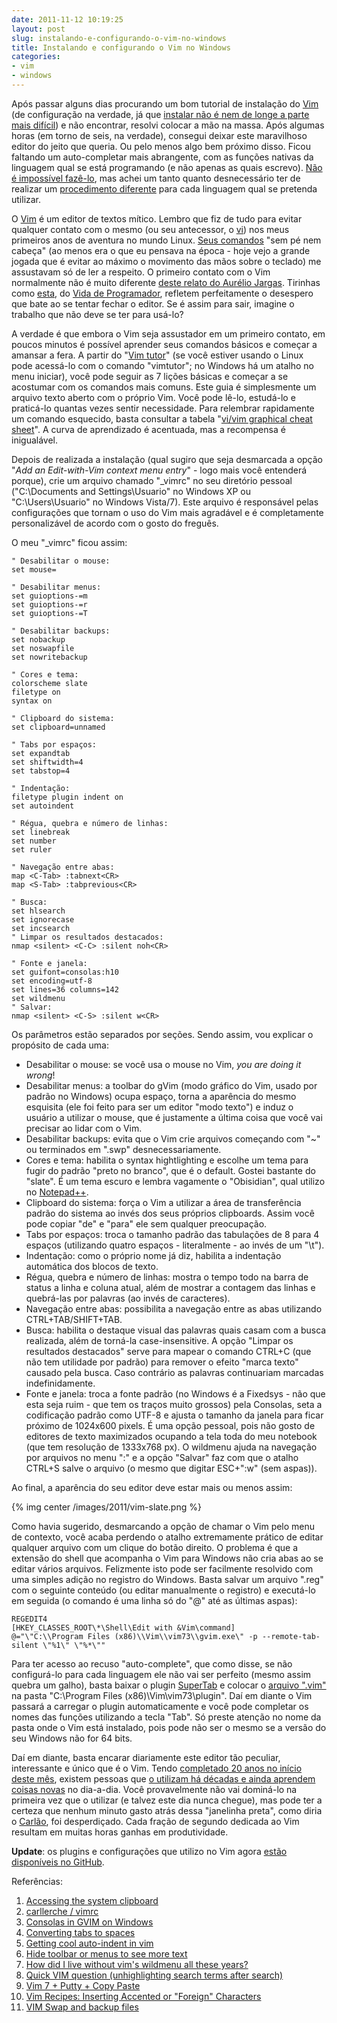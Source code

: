 ```yaml
---
date: 2011-11-12 10:19:25
layout: post
slug: instalando-e-configurando-o-vim-no-windows
title: Instalando e configurando o Vim no Windows
categories:
- vim
- windows
---
```


Após passar alguns dias procurando um bom tutorial de instalação do [Vim](http://en.wikipedia.org/wiki/Vim_(text_editor)) (de configuração na verdade, já que [instalar não é nem de longe a parte mais difícil](http://www.thegeekstuff.com/2009/12/vim-editor-for-windows/)) e não encontrar, resolvi colocar a mão na massa. Após algumas horas (em torno de seis, na verdade), consegui deixar este maravilhoso editor do jeito que queria. Ou pelo menos algo bem próximo disso. Ficou faltando um auto-completar mais abrangente, com as funções nativas da linguagem qual se está programando (e não apenas as quais escrevo). [Não é impossível fazê-lo](http://vim.wikia.com/wiki/C%2B%2B_code_completion), mas achei um tanto quanto desnecessário ter de realizar um [procedimento diferente](http://www.mohdshakir.net/2007/12/27/enable-vim-code-python-auto-complete) para cada linguagem qual se pretenda utilizar.

O [Vim](http://www.vim.org/) é um editor de textos mítico. Lembro que fiz de tudo para evitar qualquer contato com o mesmo (ou seu antecessor, o [vi](http://en.wikipedia.org/wiki/Vi)) nos meus primeiros anos de aventura no mundo Linux. [Seus comandos](http://www.tuxfiles.org/linuxhelp/vimcheat.html) "sem pé nem cabeça" (ao menos era o que eu pensava na época - hoje vejo a grande jogada que é evitar ao máximo o movimento das mãos sobre o teclado) me assustavam só de ler a respeito. O primeiro contato com o Vim normalmente não é muito diferente [deste relato do Aurélio Jargas](http://aurelio.net/blog/2009/06/30/10anos-vim/). Tirinhas como [esta](http://vidadeprogramador.com.br/2011/04/11/strings-aleatorias/), do [Vida de Programador](http://vidadeprogramador.com.br/), refletem perfeitamente o desespero que bate ao se tentar fechar o editor. Se é assim para sair, imagine o trabalho que não deve se ter para usá-lo?

A verdade é que embora o Vim seja assustador em um primeiro contato, em poucos minutos é possível aprender seus comandos básicos e começar a amansar a fera. A partir do "[Vim tutor](http://vimdoc.sourceforge.net/htmldoc/usr_01.html#tutor)" (se você estiver usando o Linux pode acessá-lo com o comando "vimtutor"; no Windows há um atalho no menu iniciar), você pode seguir as 7 lições básicas e começar a se acostumar com os comandos mais comuns. Este guia é simplesmente um arquivo texto aberto com o próprio Vim. Você pode lê-lo, estudá-lo e praticá-lo quantas vezes sentir necessidade. Para relembrar rapidamente um comando esquecido, basta consultar a tabela "[vi/vim graphical cheat sheet](http://www.viemu.com/vi-vim-cheat-sheet.gif)". A curva de aprendizado é acentuada, mas a recompensa é inigualável.

Depois de realizada a instalação (qual sugiro que seja desmarcada a opção "_Add an Edit-with-Vim context menu entry_" - logo mais você entenderá porque), crie um arquivo chamado "\_vimrc" no seu diretório pessoal ("C:\Documents and Settings\Usuario" no Windows XP ou "C:\Users\Usuario" no Windows Vista/7). Este arquivo é responsável pelas configurações que tornam o uso do Vim mais agradável e é completamente personalizável de acordo com o gosto do freguês.

O meu "\_vimrc" ficou assim:

    " Desabilitar o mouse:
    set mouse=
    
    " Desabilitar menus:
    set guioptions-=m
    set guioptions-=r
    set guioptions-=T
    
    " Desabilitar backups:
    set nobackup
    set noswapfile
    set nowritebackup
    
    " Cores e tema:
    colorscheme slate
    filetype on
    syntax on
    
    " Clipboard do sistema:
    set clipboard=unnamed
    
    " Tabs por espaços:
    set expandtab
    set shiftwidth=4
    set tabstop=4
    
    " Indentação:
    filetype plugin indent on
    set autoindent
    
    " Régua, quebra e número de linhas:
    set linebreak
    set number
    set ruler
    
    " Navegação entre abas:
    map <C-Tab> :tabnext<CR>
    map <S-Tab> :tabprevious<CR>
    
    " Busca:
    set hlsearch
    set ignorecase
    set incsearch
    " Limpar os resultados destacados:
    nmap <silent> <C-C> :silent noh<CR>
    
    " Fonte e janela:
    set guifont=consolas:h10
    set encoding=utf-8
    set lines=36 columns=142
    set wildmenu
    " Salvar:
    nmap <silent> <C-S> :silent w<CR>

Os parâmetros estão separados por seções. Sendo assim, vou explicar o propósito de cada uma:
	
* Desabilitar o mouse: se você usa o mouse no Vim, _you are doing it wrong_!  
* Desabilitar menus: a toolbar do gVim (modo gráfico do Vim, usado por padrão no Windows) ocupa espaço, torna a aparência do mesmo esquisita (ele foi feito para ser um editor "modo texto") e induz o usuário a utilizar o mouse, que é justamente a última coisa que você vai precisar ao lidar com o Vim.  
* Desabilitar backups: evita que o Vim crie arquivos começando com "~" ou terminados em ".swp" desnecessariamente.  
* Cores e tema: habilita o syntax hightlighting e escolhe um tema para fugir do padrão "preto no branco", que é o default. Gostei bastante do "slate". É um tema escuro e lembra vagamente o "Obisidian", qual utilizo no [Notepad++](http://notepad-plus-plus.org/).  
* Clipboard do sistema: força o Vim a utilizar a área de transferência padrão do sistema ao invés dos seus próprios clipboards. Assim você pode copiar "de" e "para" ele sem qualquer preocupação.  
* Tabs por espaços: troca o tamanho padrão das tabulações de 8 para 4 espaços (utilizando quatro espaços - literalmente - ao invés de um "\t").  
* Indentação: como o próprio nome já diz, habilita a indentação automática dos blocos de texto.  
* Régua, quebra e número de linhas: mostra o tempo todo na barra de status a linha e coluna atual, além de mostrar a contagem das linhas e quebrá-las por palavras (ao invés de caracteres).  
* Navegação entre abas: possibilita a navegação entre as abas utilizando CTRL+TAB/SHIFT+TAB.  
* Busca: habilita o destaque visual das palavras quais casam com a busca realizada, além de torná-la case-insensitive. A opção "Limpar os resultados destacados" serve para mapear o comando CTRL+C (que não tem utilidade por padrão) para remover o efeito "marca texto" causado pela busca. Caso contrário as palavras continuariam marcadas indefinidamente.  
* Fonte e janela: troca a fonte padrão (no Windows é a Fixedsys - não que esta seja ruim - que tem os traços muito grossos) pela Consolas, seta a codificação padrão como UTF-8 e ajusta o tamanho da janela para ficar próximo de 1024x600 pixels. É uma opção pessoal, pois não gosto de editores de texto maximizados ocupando a tela toda do meu notebook (que tem resolução de 1333x768 px). O wildmenu ajuda na navegação por arquivos no menu ":" e a opção "Salvar" faz com que o atalho CTRL+S salve o arquivo (o mesmo que digitar ESC+":w" (sem aspas)).

Ao final, a aparência do seu editor deve estar mais ou menos assim:


{% img center /images/2011/vim-slate.png %}

Como havia sugerido, desmarcando a opção de chamar o Vim pelo menu de contexto, você acaba perdendo o atalho extremamente prático de editar qualquer arquivo com um clique do botão direito. O problema é que a extensão do shell que acompanha o Vim para Windows não cria abas ao se editar vários arquivos. Felizmente isto pode ser facilmente resolvido com uma simples adição no registro do Windows. Basta salvar um arquivo ".reg" com o seguinte conteúdo (ou editar manualmente o registro) e executá-lo em seguida (o comando é uma linha só do "@" até as últimas aspas):

    REGEDIT4
    [HKEY_CLASSES_ROOT\*\Shell\Edit with &Vim\command]
    @="\"C:\\Program Files (x86)\\Vim\\vim73\\gvim.exe\" -p --remote-tab-silent \"%1\" \"%*\""

Para ter acesso ao recuso "auto-complete", que como disse, se não configurá-lo para cada linguagem ele não vai ser perfeito (mesmo assim quebra um galho), basta baixar o plugin [SuperTab](http://www.vim.org/scripts/script.php?script_id=1643) e colocar o [arquivo ".vim"](https://github.com/ervandew/supertab/blob/master/plugin/supertab.vim) na pasta "C:\Program Files (x86)\Vim\vim73\plugin". Daí em diante o Vim passará a carregar o plugin automaticamente e você pode completar os nomes das funções utilizando a tecla "Tab". Só preste atenção no nome da pasta onde o Vim está instalado, pois pode não ser o mesmo se a versão do seu Windows não for 64 bits.

Daí em diante, basta encarar diariamente este editor tão peculiar, interessante e único que é o Vim. Tendo [completado 20 anos no início deste mês](http://arstechnica.com/open-source/news/2011/11/two-decades-of-productivity-vims-20th-anniversary.ars), existem pessoas que [o utilizam há décadas e ainda aprendem coisas novas](http://stackoverflow.com/questions/597077/is-learning-vim-worth-the-effort) no dia-a-dia. Você provavelmente não vai dominá-lo na primeira vez que o utilizar (e talvez este dia nunca chegue), mas pode ter a certeza que nenhum minuto gasto atrás dessa "janelinha preta", como diria o [Carlão](http://twitter.com/carlosmr12), foi desperdiçado. Cada fração de segundo dedicada ao Vim resultam em muitas horas ganhas em produtividade.

**Update**: os plugins e configurações que utilizo no Vim agora [estão disponíveis no GitHub](https://github.com/myhro/vimfiles).

Referências:  
1. [Accessing the system clipboard](http://vim.wikia.com/wiki/Accessing_the_system_clipboard)  
2. [carllerche / vimrc](https://github.com/carllerche/vimrc)  
3. [Consolas in GVIM on Windows](http://jrwren.wrenfam.com/blog/2006/10/31/consolas-in-gvim-on-windows/)  
4. [Converting tabs to spaces](http://vim.wikia.com/wiki/Converting_tabs_to_spaces)  
5. [Getting cool auto-indent in vim](http://blogs.gnome.org/johannes/2006/11/10/getting-cool-auto-indent-in-vim/)  
6. [Hide toolbar or menus to see more text](http://vim.wikia.com/wiki/Hide_toolbar_or_menus_to_see_more_text)  
7. [How did I live without vim's wildmenu all these years?](http://www.dickscheid.net/2011/04/17-vimsWildmenu/)  
8. [Quick VIM question (unhighlighting search terms after search)](http://www.linuxquestions.org/questions/linux-newbie-8/quick-vim-question-unhighlighting-search-terms-after-search-179177/)  
9. [Vim 7 + Putty + Copy Paste](http://eligere.wordpress.com/2008/04/20/vim-7-putty-copy-paste/)  
10. [Vim Recipes: Inserting Accented or "Foreign" Characters](http://vim.runpaint.org/typing/inserting-accented-characters/)  
11. [VIM Swap and backup files](http://thehumblecoder.wordpress.com/2006/08/08/vim-swap-and-backup-files/)  
